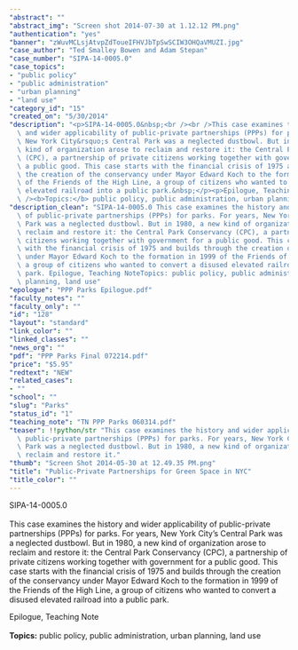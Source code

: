 ```yaml
---
"abstract": ""
"abstract_img": "Screen shot 2014-07-30 at 1.12.12 PM.png"
"authentication": "yes"
"banner": "zWuvMCLsjAtvpZdToueIFHVJbTpSwSCIW3OHQaVMUZI.jpg"
"case_author": "Ted Smalley Bowen and Adam Stepan"
"case_number": "SIPA-14-0005.0"
"case_topics":
- "public policy"
- "public administration"
- "urban planning"
- "land use"
"category_id": "15"
"created_on": "5/30/2014"
"description": "<p>SIPA-14-0005.0&nbsp;<br /><br />This case examines the history\
  \ and wider applicability of public-private partnerships (PPPs) for parks. For years,\
  \ New York City&rsquo;s Central Park was a neglected dustbowl. But in 1980, a new\
  \ kind of organization arose to reclaim and restore it: the Central Park Conservancy\
  \ (CPC), a partnership of private citizens working together with government for\
  \ a public good. This case starts with the financial crisis of 1975 and builds through\
  \ the creation of the conservancy under Mayor Edward Koch to the formation in 1999\
  \ of the Friends of the High Line, a group of citizens who wanted to convert a disused\
  \ elevated railroad into a public park.&nbsp;</p><p>Epilogue, Teaching Note<br /><br\
  \ /><b>Topics:</b> public policy, public administration, urban planning, land use</p>"
"description_clean": "SIPA-14-0005.0 This case examines the history and wider applicability\
  \ of public-private partnerships (PPPs) for parks. For years, New York City’s Central\
  \ Park was a neglected dustbowl. But in 1980, a new kind of organization arose to\
  \ reclaim and restore it: the Central Park Conservancy (CPC), a partnership of private\
  \ citizens working together with government for a public good. This case starts\
  \ with the financial crisis of 1975 and builds through the creation of the conservancy\
  \ under Mayor Edward Koch to the formation in 1999 of the Friends of the High Line,\
  \ a group of citizens who wanted to convert a disused elevated railroad into a public\
  \ park. Epilogue, Teaching NoteTopics: public policy, public administration, urban\
  \ planning, land use"
"epologue": "PPP Parks Epilogue.pdf"
"faculty_notes": ""
"faculty_only": ""
"id": "128"
"layout": "standard"
"link_color": ""
"linked_classes": ""
"news_org": ""
"pdf": "PPP Parks Final 072214.pdf"
"price": "$5.95"
"redtext": "NEW"
"related_cases":
- ""
"school": ""
"slug": "Parks"
"status_id": "1"
"teaching_note": "TN PPP Parks 060314.pdf"
"teaser": !!python/str "This case examines the history and wider applicability of\
  \ public-private partnerships (PPPs) for parks. For years, New York City’s Central\
  \ Park was a neglected dustbowl. But in 1980, a new kind of organization arose to\
  \ reclaim and restore it."
"thumb": "Screen Shot 2014-05-30 at 12.49.35 PM.png"
"title": "Public-Private Partnerships for Green Space in NYC"
"title_color": ""
---
```

<p>SIPA-14-0005.0&nbsp;<br /><br />This case examines the history and wider applicability of public-private partnerships (PPPs) for parks. For years, New York City&rsquo;s Central Park was a neglected dustbowl. But in 1980, a new kind of organization arose to reclaim and restore it: the Central Park Conservancy (CPC), a partnership of private citizens working together with government for a public good. This case starts with the financial crisis of 1975 and builds through the creation of the conservancy under Mayor Edward Koch to the formation in 1999 of the Friends of the High Line, a group of citizens who wanted to convert a disused elevated railroad into a public park.&nbsp;</p><p>Epilogue, Teaching Note<br /><br /><b>Topics:</b> public policy, public administration, urban planning, land use</p>
